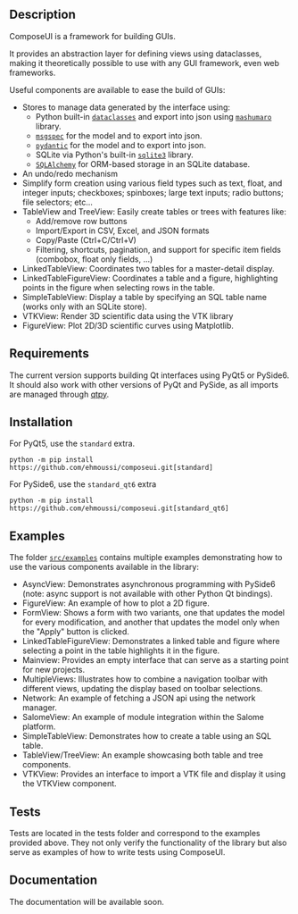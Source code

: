 ## Description

ComposeUI is a framework for building GUIs.

It provides an abstraction layer for defining views using dataclasses, making it theoretically possible to use with any GUI framework, even web frameworks.

Useful components are available to ease the build of GUIs:
- Stores to manage data generated by the interface using:
    * Python built-in [`dataclasses`](https://docs.python.org/3/library/dataclasses.html) and export into json using [`mashumaro`](https://github.com/Fatal1ty/mashumaro) library.
    * [`msgspec`](https://github.com/jcrist/msgspec) for the model and to export into json.
    * [`pydantic`](https://github.com/pydantic/pydantic) for the model and to export into json.
    * SQLite via Python's built-in [`sqlite3`](https://docs.python.org/3/library/sqlite3.html) library.
    * [`SQLAlchemy`](https://github.com/sqlalchemy/sqlalchemy) for ORM-based storage in an SQLite database.
- An undo/redo mechanism
- Simplify form creation using various field types such as text, float, and integer inputs; checkboxes; spinboxes; large text inputs; radio buttons; file selectors; etc...
- TableView and TreeView: Easily create tables or trees with features like:
    * Add/remove row buttons
    * Import/Export in CSV, Excel, and JSON formats
    * Copy/Paste (Ctrl+C/Ctrl+V)
    * Filtering, shortcuts, pagination, and support for specific item fields (combobox, float only fields, ...)
- LinkedTableView: Coordinates two tables for a master-detail display.
- LinkedTableFigureView: Coordinates a table and a figure, highlighting points in the figure when selecting rows in the table.
- SimpleTableView: Display a table by specifying an SQL table name (works only with an SQLite store).
- VTKView: Render 3D scientific data using the VTK library
- FigureView: Plot 2D/3D scientific curves using Matplotlib.


## Requirements

The current version supports building Qt interfaces using PyQt5 or PySide6. It should also work with other versions of PyQt and PySide, as all imports are managed through [qtpy](https://github.com/spyder-ide/qtpy).

## Installation

For PyQt5, use the `standard` extra.

```console
python -m pip install https://github.com/ehmoussi/composeui.git[standard]
```

For PySide6, use the `standard_qt6` extra

```console
python -m pip install https://github.com/ehmoussi/composeui.git[standard_qt6]
```

## Examples

The folder [`src/examples`](src/examples/) contains multiple examples demonstrating how to use the various components available in the library:

* AsyncView: Demonstrates asynchronous programming with PySide6 (note: async support is not available with other Python Qt bindings).
* FigureView: An example of how to plot a 2D figure.
* FormView: Shows a form with two variants, one that updates the model for every modification, and another that updates the model only when the "Apply" button is clicked.
* LinkedTableFigureView: Demonstrates a linked table and figure where selecting a point in the table highlights it in the figure.
* Mainview: Provides an empty interface that can serve as a starting point for new projects.
* MultipleViews: Illustrates how to combine a navigation toolbar with different views, updating the display based on toolbar selections.
* Network: An example of fetching a JSON api using the network manager.
* SalomeView: An example of module integration within the Salome platform.
* SimpleTableView: Demonstrates how to create a table using an SQL table.
* TableView/TreeView: An example showcasing both table and tree components.
* VTKView: Provides an interface to import a VTK file and display it using the VTKView component.

## Tests
Tests are located in the tests folder and correspond to the examples provided above. They not only verify the functionality of the library but also serve as examples of how to write tests using ComposeUI.


## Documentation
The documentation will be available soon.
